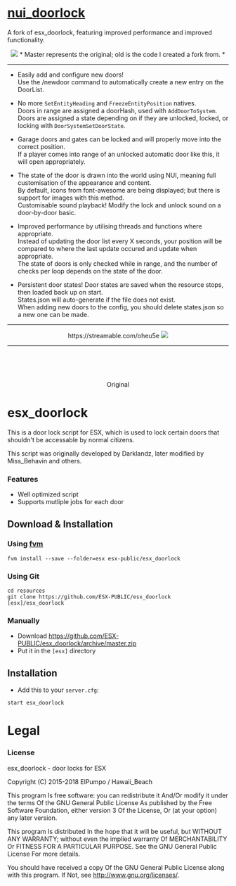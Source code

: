 # <a href='https://forum.cfx.re/t/esx-nui-doorlock-improved-performance-supports-sliding-doors/2068259'>nui_doorlock</a>
A fork of esx_doorlock, featuring improved performance and improved functionality.
<p align="center"><img src="https://i.imgur.com/wulspM9.png"/>
* Master represents the original; old is the code I created a fork from. *</p>
<hr>

* Easily add and configure new doors!  
Use the /newdoor command to automatically create a new entry on the DoorList.

* No more `SetEntityHeading` and `FreezeEntityPosition` natives.  
 Doors in range are assigned a doorHash, used with `AddDoorToSystem`.  
 Doors are assigned a state depending on if they are unlocked, locked, or locking with `DoorSystemSetDoorState`.  

* Garage doors and gates can be locked and will properly move into the correct position.  
If a player comes into range of an unlocked automatic door like this, it will open appropriately.  

* The state of the door is drawn into the world using NUI, meaning full customisation of the appearance and content.  
By default, icons from font-awesome are being displayed; but there is support for images with this method.  
Customisable sound playback! Modify the lock and unlock sound on a door-by-door basic.  

* Improved performance by utilising threads and functions where appropriate.  
Instead of updating the door list every X seconds, your position will be compared to where the last update occured and update when appropriate.  
The state of doors is only checked while in range, and the number of checks per loop depends on the state of the door.  

* Persistent door states! Door states are saved when the resource stops, then loaded back up on start.  
States.json will auto-generate if the file does not exist.  
When adding new doors to the config, you should delete states.json so a new one can be made.

<hr>
<p align="center">https://streamable.com/oheu5e  
<img src="https://i.imgur.com/Sug2Nj5.jpg"/></p>


<hr>

<br><br><br>
<p align="center">Original</p>

# esx_doorlock
This is a door lock script for ESX, which is used to lock certain doors that shouldn't be accessable by normal citizens.

This script was originally developed by Darklandz, later modified by Miss_Behavin and others.

### Features
- Well optimized script
- Supports mutliple jobs for each door

## Download & Installation

### Using [fvm](https://github.com/qlaffont/fvm-installer)
```
fvm install --save --folder=esx esx-public/esx_doorlock
```

### Using Git
```
cd resources
git clone https://github.com/ESX-PUBLIC/esx_doorlock [esx]/esx_doorlock
```

### Manually
- Download https://github.com/ESX-PUBLIC/esx_doorlock/archive/master.zip
- Put it in the `[esx]` directory

## Installation
- Add this to your `server.cfg`:

```
start esx_doorlock
```

# Legal
### License
esx_doorlock - door locks for ESX

Copyright (C) 2015-2018 ElPumpo / Hawaii_Beach

This program Is free software: you can redistribute it And/Or modify it under the terms Of the GNU General Public License As published by the Free Software Foundation, either version 3 Of the License, Or (at your option) any later version.

This program Is distributed In the hope that it will be useful, but WITHOUT ANY WARRANTY; without even the implied warranty Of MERCHANTABILITY Or FITNESS FOR A PARTICULAR PURPOSE. See the GNU General Public License For more details.

You should have received a copy Of the GNU General Public License along with this program. If Not, see http://www.gnu.org/licenses/.
